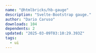 ```yaml
---
name: "@htmlbricks/hb-gauge"
description: "Svelte-Bootstrap gauge."
author: "Dario Caruso"
downloads: 104
dependents: 2
updated: "2025-03-09T03:10:29.393Z"
tags: 
  - ui
---
```

